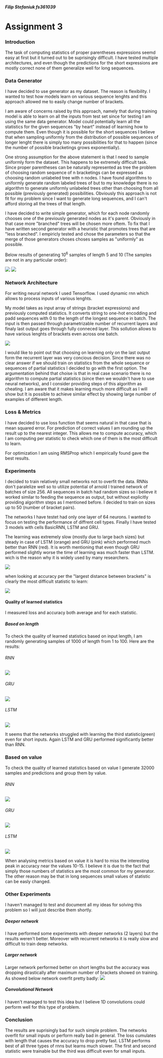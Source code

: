 ##### Filip Stefaniuk fs361039
# Assignment 3

### Introduction
The task of computing statistics of proper parentheses expressions seemd easy at first but it turned out to be suprisingly difficult. I have tested multiple architectures, and even though the predictions for the short expressions are mostly correct none of them generalize well for long sequences.

### Data Generator
I have decided to use generator as my dataset. The reason is flexibility. I wanted to test how models learn on various sequence lenghts and this approach allowed me to easily change number of brackets. 

I am aware of concerns raised by this approach, namely that during training model is able to learn on all the inputs from test set since for testing I am using the same data generator. Model could potentially learn all the statistics for the given sequences "by heart" instead of learning how to compute them. Even though it is possible for the short sequences I believe that when sampling uniformly from the distribution of possible sequences of longer lenght there is simply too many possibilities for that to happen (since the number of possible bracketings grows exponentially).

One strong assumption for the above statement is that I need to sample uniformly form the dataset. This happens to be extremely difficult task. Since proper parentheses can be naturally represented as tree the problem of choosing random sequence of n bracketings can be expressed as choosing random unlabeled tree with n nodes. I have found algorithms to uniformly generate random labeled trees of but to my knowledge there is no algorithm to generate uniformly unlabeled trees other than choosing from all possible (previously generated) possibilities. Obviously this approach is not fit for my problem since I want to generate long sequences, and I can't afford storing all the trees of that length.

I have decided to write simple generator, which for each node randomly chooses one of the previously generated nodes as it's parent. Obviously in that case more "branched" trees will be chosen more oftem. To fix that I have written second generator with a heuristic that promotes trees that are "less branched". I empiricly tested and chose the parameters so that the merge of those generators choses choses samples as "uniformly" as possible.

Below results of generating 10<sup>6</sup> samples of length 5 and 10 (The samples are not in any particular order):

![](./media/gen-5-small.png) ![](./media/gen-10-small.png)

### Network Architecture
For writing neural network I used Tensorflow. I used dynamic rnn which allows to process inputs of various lenghts.

My model takes as input array of strings (bracket expressions) and previously computed statistics. It converts string to one-hot encodding and padd sequences with 0 to the length of the longest sequence in batch. The input is then passed through parametrizable number of recurrent layers and finaly last output goes through fully conneced layer. This sollution allows to have various lenghts of brackets even across one batch.

![](./media/arch.png)

I would like to point out that choosing on learning only on the last output form the recurrent layer was very concious decision. Since there was no clear answer if we should train on statistics from the whole sequence or sequences of partial statistics I decided to go with the first option. The argumentation behind that choise is that in real case scenario there is no algorithm to compute partial statistics (since then we wouldn't have to use neural networks), and I consider providing steps of this algorithm as cheating. I am aware that it makes learning much more difficult as I will show but It is possible to achieve similar effect by showing large number of examples of different length.

### Loss & Metrics
I have decided to use loss function that seems natural in that case that is mean squared error. For prediction of correct values I am rounding up the result up to the nearest integer. This allows me to compute accuracy, which I am computing per statistic to check which one of them is the most difficult to learn. 

For optimization I am using RMSProp which I empirically found gave the best results.

### Experiments
I decided to train relatively small networks not to overfit the data. RNNs don't paralelize well so to utilize potential of arnold I trained network of batches of size 256. All sequences in batch had random sizes so i believe it worked similar to feeding the sequence as output, but without explicitly providing algorithm steps as I mentioned before. I decided to train on sizes up to 50 (number of bracket pairs).

The networks I have testet had only one layer of 64 neurons. I wanted to focus on testing the performance of diffrent cell types. Finally I have tested 3 models with cells BasicRNN, LSTM and GRU.

The learning was extremely slow (mostly due to large bach sizes) but steady in case of LSTM (orange) and GRU (pink) which performed much better than RNN (red). It is worth mentioning that even though GRU performed slightly worse the time of learning was much faster than LSTM. wich is the reason why it is widely used by many researchers.

![](./media/train-loss-acc.png)

when looking at accuracy per the "largest distance between brackets" is clearly the most difficult statistic to learn:

![](./media/train-acc-stat.png)

#### Quality of learned statistics
I measured loss and accuracy both average and for each statistic. 
##### Based on length
To check the quality of learned statistics based on input length, I am randomly generating samples of 1000 of length from 1 to 100. Here are the results:

###### RNN
![](./media/rnn-length.png)
###### GRU
![](./media/gru-length.png)
###### LSTM
![](./media/lstm-length.png)

It seems that the networks struggled with learning the third statistic(green) even for short inputs. Again LSTM and GRU performed significantly better than RNN.

### Based on value
To check the quality of learned statistics based on value I generate 32000 samples and predictions and group them by value. 
###### RNN
![](./media/rnn-value.png)
###### GRU
![](./media/gru-value.png)
###### LSTM
![](./media/lstm-value.png)

When analysing metrics based on value it is hard to miss the interesting peak in accuracy near the values 10-15. I believe it is due to the fact that simply those numbers of statistics are the most common for my generator. The other reason may be that in long sequences small values of statistic can be easly changed.

### Other Experiments
I haven't managed to test and document all my ideas for solving this problem so I will just describe them shortly.

##### Deeper network
I have performed some experiments with deeper networks (2 layers) but the results weren't better. Moreover with recurrent networks it is really slow and difficult to train deep networks.

##### Larger network
Larger network performed better on short lengths but the accuracy was dropping dirastically after maximum number of brackets showed on training. As showed below network overfit pretty badly:
![](./media/overfit.png)

##### Convolutional Network
I haven't managed to test this idea but I believe 1D convolutions could perform well for this type of problem.

### Conclusion
The results are suprisingly bad for such simple problem. The networks overfit for small inputs or perform really bad in general. The loss  cumulates with length that causes the accuracy to drop pretty fast. LSTM performs best of all three types of rnns but learns much slower. The first and second statistic were trainable but the third was difficult even for small inputs.